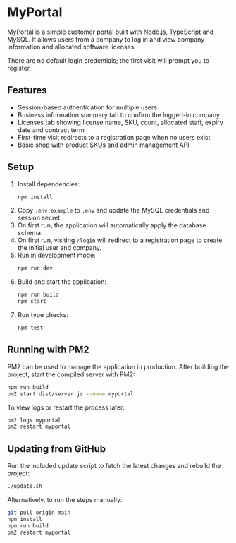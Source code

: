 # MyPortal

MyPortal is a simple customer portal built with Node.js, TypeScript and MySQL. It allows users from a company to log in and view company information and allocated software licenses.

There are no default login credentials; the first visit will prompt you to register.

## Features

- Session-based authentication for multiple users
- Business information summary tab to confirm the logged-in company
- Licenses tab showing license name, SKU, count, allocated staff, expiry date and contract term
- First-time visit redirects to a registration page when no users exist
- Basic shop with product SKUs and admin management API

## Setup

1. Install dependencies:
   ```bash
   npm install
   ```
2. Copy `.env.example` to `.env` and update the MySQL credentials and session secret.
3. On first run, the application will automatically apply the database schema.
4. On first run, visiting `/login` will redirect to a registration page to create the initial user and company.
5. Run in development mode:
   ```bash
   npm run dev
   ```
6. Build and start the application:
   ```bash
   npm run build
   npm start
   ```
7. Run type checks:
   ```bash
   npm test
   ```

## Running with PM2

PM2 can be used to manage the application in production. After building the
project, start the compiled server with PM2:

```bash
npm run build
pm2 start dist/server.js --name myportal
```

To view logs or restart the process later:

```bash
pm2 logs myportal
pm2 restart myportal
```

## Updating from GitHub

Run the included update script to fetch the latest changes and rebuild the project:

```bash
./update.sh
```

Alternatively, to run the steps manually:

```bash
git pull origin main
npm install
npm run build
pm2 restart myportal
```
